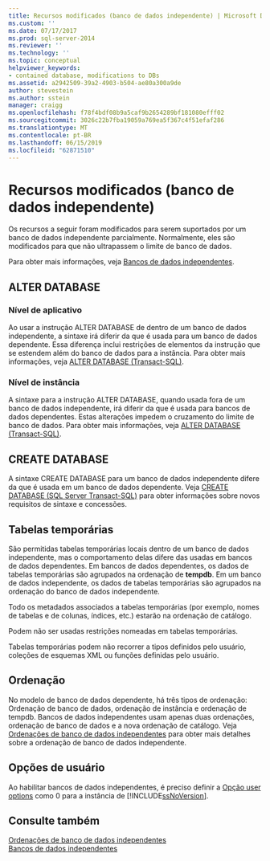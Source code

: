 ```yaml
---
title: Recursos modificados (banco de dados independente) | Microsoft Docs
ms.custom: ''
ms.date: 07/17/2017
ms.prod: sql-server-2014
ms.reviewer: ''
ms.technology: ''
ms.topic: conceptual
helpviewer_keywords:
- contained database, modifications to DBs
ms.assetid: a2942509-39a2-4903-b504-ae80a300a9de
author: stevestein
ms.author: sstein
manager: craigg
ms.openlocfilehash: f78f4bdf08b9a5caf9b2654289bf181080efff02
ms.sourcegitcommit: 3026c22b7fba19059a769ea5f367c4f51efaf286
ms.translationtype: MT
ms.contentlocale: pt-BR
ms.lasthandoff: 06/15/2019
ms.locfileid: "62871510"
---
```

# <a name="modified-features-contained-database"></a>Recursos modificados (banco de dados independente)
  Os recursos a seguir foram modificados para serem suportados por um banco de dados independente parcialmente. Normalmente, eles são modificados para que não ultrapassem o limite de banco de dados.  
  
 Para obter mais informações, veja [Bancos de dados independentes](contained-databases.md).  
  
## <a name="alter-database"></a>ALTER DATABASE  
  
### <a name="application-level"></a>Nível de aplicativo  
 Ao usar a instrução ALTER DATABASE de dentro de um banco de dados independente, a sintaxe irá diferir da que é usada para um banco de dados dependente. Essa diferença inclui restrições de elementos da instrução que se estendem além do banco de dados para a instância. Para obter mais informações, veja [ALTER DATABASE &#40;Transact-SQL&#41;](/sql/t-sql/statements/alter-database-transact-sql).  
  
### <a name="instance-level"></a>Nível de instância  
 A sintaxe para a instrução ALTER DATABASE, quando usada fora de um banco de dados independente, irá diferir da que é usada para bancos de dados dependentes. Estas alterações impedem o cruzamento do limite de banco de dados. Para obter mais informações, veja [ALTER DATABASE &#40;Transact-SQL&#41;](/sql/t-sql/statements/alter-database-transact-sql).  
  
## <a name="create-database"></a>CREATE DATABASE  
 A sintaxe CREATE DATABASE para um banco de dados independente difere da que é usada em um banco de dados dependente. Veja [CREATE DATABASE &#40;SQL Server Transact-SQL&#41;](/sql/t-sql/statements/create-database-sql-server-transact-sql) para obter informações sobre novos requisitos de sintaxe e concessões.  
  
## <a name="temporary-tables"></a>Tabelas temporárias  
 São permitidas tabelas temporárias locais dentro de um banco de dados independente, mas o comportamento delas difere das usadas em bancos de dados dependentes. Em bancos de dados dependentes, os dados de tabelas temporárias são agrupados na ordenação de **tempdb**. Em um banco de dados independente, os dados de tabelas temporárias são agrupados na ordenação do banco de dados independente.  
  
 Todo os metadados associados a tabelas temporárias (por exemplo, nomes de tabelas e de colunas, índices, etc.) estarão na ordenação de catálogo.  
  
 Podem não ser usadas restrições nomeadas em tabelas temporárias.  
  
 Tabelas temporárias podem não recorrer a tipos definidos pelo usuário, coleções de esquemas XML ou funções definidas pelo usuário.  
  
## <a name="collation"></a>Ordenação  
 No modelo de banco de dados dependente, há três tipos de ordenação: Ordenação de banco de dados, ordenação de instância e ordenação de tempdb. Bancos de dados independentes usam apenas duas ordenações, ordenação de banco de dados e a nova ordenação de catálogo. Veja [Ordenações de banco de dados independentes](contained-database-collations.md) para obter mais detalhes sobre a ordenação de banco de dados independente.  
  
## <a name="user-options"></a>Opções de usuário  
 Ao habilitar bancos de dados independentes, é preciso definir a [Opção user options](../../database-engine/configure-windows/configure-the-user-options-server-configuration-option.md) como 0 para a instância de [!INCLUDE[ssNoVersion](../../includes/ssnoversion-md.md)].  
  
## <a name="see-also"></a>Consulte também  
 [Ordenações de banco de dados independentes](contained-database-collations.md)   
 [Bancos de dados independentes](contained-databases.md)  
  
  
